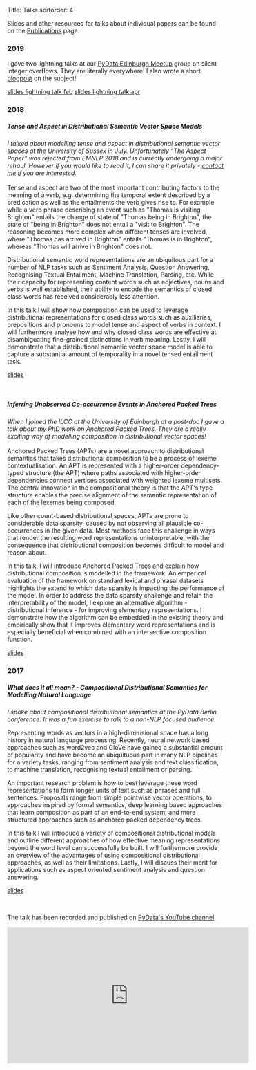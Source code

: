 Title: Talks
sortorder: 4

Slides and other resources for talks about individual papers can be found on the [Publications](./publications) page.

### 2019

I gave two lightning talks at our <a href="https://www.meetup.com/PyData-Edinburgh/" target="_blank">PyData Edinburgh Meetup</a> group on silent integer overflows. They are literally everywhere! I also wrote a short [blogpost](../silent-integer-overflow) on the subject!

<a href="{static}/pdfs/slides/PyDataEdinburgh_lightningtalk_Feb2019.pdf" target="_blank" class="label label-default">slides lightning talk feb</a> <a href="{static}/pdfs/slides/lightningtalk_april_pdf.pdf" target="_blank" class="label label-default">slides lightning talk apr</a>

### 2018

##### Tense and Aspect in Distributional Semantic Vector Space Models

_I talked about modelling tense and aspect in distributional semantic vector spaces at the University of Sussex in July. Unfortunately "The Aspect Paper" was rejected from EMNLP 2018 and is currently undergoing a major rehaul. However if you would like to read it, I can share it privately - [contact me](./contact) if you are interested._
<br /><br />
Tense and aspect are two of the most important contributing factors to the meaning of a verb, e.g. determining the temporal extent described by a predication as well as the entailments the verb gives rise to. For example while a verb phrase describing an event such as "Thomas is visiting Brighton" entails the change of state of "Thomas being in Brighton", the state of "being in Brighton" does not entail a "visit to Brighton". The reasoning becomes more complex when different tenses are involved, where "Thomas has arrived in Brighton" entails "Thomas is in Brighton", whereas "Thomas will arrive in Brighton" does not.

Distributional semantic word representations are an ubiquitous part for a number of NLP tasks such as Sentiment Analysis, Question Answering, Recognising Textual Entailment, Machine Translation, Parsing, etc. While their capacity for representing content words such as adjectives, nouns and verbs is well established, their ability to encode the semantics of closed class words has received considerably less attention.

In this talk I will show how composition can be used to leverage distributional representations for closed class words such as auxiliaries, prepositions and pronouns to model tense and aspect of verbs in context. I will furthermore analyse how and why closed class words are effective at disambiguating fine-grained distinctions in verb meaning. Lastly, I will demonstrate that a distributional semantic vector space model is able to capture a substantial amount of temporality in a novel tensed entailment task.

<a href="{static}/pdfs/slides/TenseAndAspectDSMs_Sussex.pdf" target="_blank" class="label label-default">slides</a>

<br /> 

##### Inferring Unobserved Co-occurrence Events in Anchored Packed Trees
_When I joined the ILCC at the University of Edinburgh at a post-doc I gave a talk about my PhD work on Anchored Packed Trees. They are a really exciting way of modelling composition in distributional vector spaces!_
<br /><br />
Anchored Packed Trees (APTs) are a novel approach to distributional semantics that takes distributional composition to be a process of lexeme contextualisation. An APT is represented with a higher-order dependency-typed structure (the APT) where paths associated with higher-order dependencies connect vertices associated with weighted lexeme multisets. The central innovation in the compositional theory is that the APT's type structure enables the precise alignment of the semantic representation of each of the lexemes being composed.

Like other count-based distributional spaces, APTs are prone to considerable data sparsity, caused by not observing all plausible co-occurrences in the given data. Most methods face this challenge in ways that render the resulting word representations uninterpretable, with the consequence that distributional composition becomes difficult to model and reason about.

In this talk, I will introduce Anchored Packed Trees and explain how distributional composition is modelled in the framework. An emperical evaluation of the framework on standard lexical and phrasal datasets highlights the extend to which data sparsity is impacting the performance of the model. In order to address the data sparsity challenge and retain the interpretability of the model, I explore an alternative algorithm - distributional inference - for improving elementary representations. I demonstrate how the algorithm can be embedded in the existing theory and empirically show that it improves elementary word representations and is especially beneficial when combined with an intersective composition function.

<a href="{static}/pdfs/slides/EdinburghNLP.pdf" target="_blank" class="label label-default">slides</a>

### 2017

##### _What does it all mean?_ - Compositional Distributional Semantics for Modelling Natural Language

_I spoke about compositional distributional semantics at the PyData Berlin conference. It was a fun exercise to talk to a non-NLP focused audience._

Representing words as vectors in a high-dimensional space has a long history in natural language processing. Recently, neural network based approaches such as word2vec and GloVe have gained a substantial amount of popularity and have become an ubiquituous part in many NLP pipelines for a variety tasks, ranging from sentiment analysis and text classification, to machine translation, recognising textual entailment or parsing.

An important research problem is how to best leverage these word representations to form longer units of text such as phrases and full sentences. Proposals range from simple pointwise vector operations, to approaches inspired by formal semantics, deep learning based approaches that learn composition as part of an end-to-end system, and more structured approaches such as anchored packed dependency trees.

In this talk I will introduce a variety of compositional distributional models and outline different approaches of how effective meaning representations beyond the word level can successfully be built. I will furthermore provide an overview of the advantages of using compositional distributional approaches, as well as their limitations. Lastly, I will discuss their merit for applications such as aspect oriented sentiment analysis and question answering.

<a href="{static}/pdfs/slides/pydata2017.pdf" target="_blank" class="label label-default">slides</a>

<br />

The talk has been recorded and published on <a href="https://www.youtube.com/channel/UCOjD18EJYcsBog4IozkF_7w" target="_blank">PyData's YouTube channel</a>.

<iframe width="560" height="315" src="https://www.youtube.com/embed/hTmKoHJw3Mg" frameborder="0" allow="accelerometer; autoplay; encrypted-media; gyroscope; picture-in-picture" allowfullscreen></iframe>